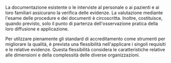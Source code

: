 La documentazione esistente o le interviste al personale o ai pazienti e ai loro familiari assicurano la verifica delle evidenze. La valutazione mediante l'esame delle procedure e dei documenti è circoscritta. Inoltre, costituisce, quando previsto, solo il punto di partenza dell'osservazione pratica della loro diffusione e applicazione.

Per utilzzare pienamente gli standard di accreditamento come strumenti per migliorare la qualità, è prevista una flessibilità nell'applicare i singoli requisiti e le relative evidenze. Questa flessibilità considera le caratteristiche relative alle dimensioni e della complessità delle diverse organizzazioni.